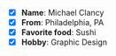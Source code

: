  - [x] **Name**: Michael Clancy
 - [x] **From**: Philadelphia, PA
 - [x] **Favorite food**: Sushi
 - [x] **Hobby**: Graphic Design
